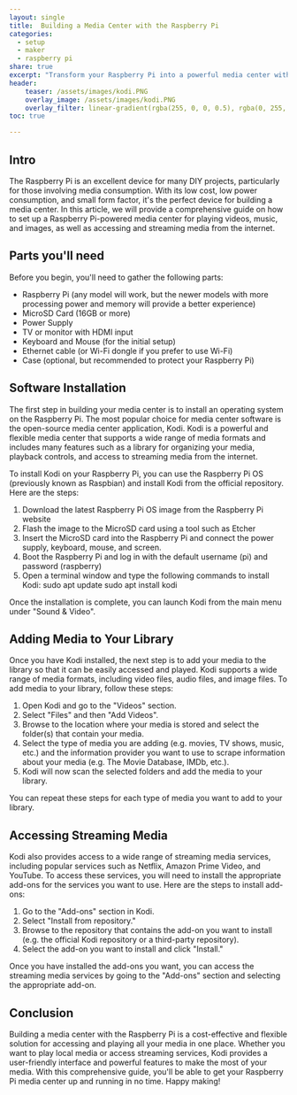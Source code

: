 ```yaml
---
layout: single
title:  Building a Media Center with the Raspberry Pi
categories:
  - setup
  - maker
  - raspberry pi
share: true
excerpt: "Transform your Raspberry Pi into a powerful media center with this comprehensive guide."
header:
    teaser: /assets/images/kodi.PNG
    overlay_image: /assets/images/kodi.PNG
    overlay_filter: linear-gradient(rgba(255, 0, 0, 0.5), rgba(0, 255, 255, 0.5))
toc: true

---
```

## Intro

The Raspberry Pi is an excellent device for many DIY projects, particularly for those involving media consumption. With its low cost, low power consumption, and small form factor, it's the perfect device for building a media center. In this article, we will provide a comprehensive guide on how to set up a Raspberry Pi-powered media center for playing videos, music, and images, as well as accessing and streaming media from the internet.

## Parts you'll need
Before you begin, you'll need to gather the following parts:
- Raspberry Pi (any model will work, but the newer models with more processing power and memory will provide a better experience)
- MicroSD Card (16GB or more)
- Power Supply
- TV or monitor with HDMI input
- Keyboard and Mouse (for the initial setup)
- Ethernet cable (or Wi-Fi dongle if you prefer to use Wi-Fi)
- Case (optional, but recommended to protect your Raspberry Pi)

## Software Installation
The first step in building your media center is to install an operating system on the Raspberry Pi. The most popular choice for media center software is the open-source media center application, Kodi. Kodi is a powerful and flexible media center that supports a wide range of media formats and includes many features such as a library for organizing your media, playback controls, and access to streaming media from the internet.

To install Kodi on your Raspberry Pi, you can use the Raspberry Pi OS (previously known as Raspbian) and install Kodi from the official repository. Here are the steps:

1. Download the latest Raspberry Pi OS image from the Raspberry Pi website
2. Flash the image to the MicroSD card using a tool such as Etcher
3. Insert the MicroSD card into the Raspberry Pi and connect the power supply, keyboard, mouse, and screen.
4. Boot the Raspberry Pi and log in with the default username (pi) and password (raspberry)
5. Open a terminal window and type the following commands to install Kodi:
sudo apt update
sudo apt install kodi

Once the installation is complete, you can launch Kodi from the main menu under "Sound & Video".

## Adding Media to Your Library
Once you have Kodi installed, the next step is to add your media to the library so that it can be easily accessed and played. Kodi supports a wide range of media formats, including video files, audio files, and image files. To add media to your library, follow these steps:

1. Open Kodi and go to the "Videos" section.
2. Select "Files" and then "Add Videos".
3. Browse to the location where your media is stored and select the folder(s) that contain your media.
4. Select the type of media you are adding (e.g. movies, TV shows, music, etc.) and the information provider you want to use to scrape information about your media (e.g. The Movie Database, IMDb, etc.).
5. Kodi will now scan the selected folders and add the media to your library.

You can repeat these steps for each type of media you want to add to your library.

## Accessing Streaming Media
Kodi also provides access to a wide range of streaming media services, including popular services such as Netflix, Amazon Prime Video, and YouTube. To access these services, you will need to install the appropriate add-ons for the services you want to use. Here are the steps to install add-ons:
1. Go to the "Add-ons" section in Kodi.
2. Select "Install from repository."
3. Browse to the repository that contains the add-on you want to install (e.g. the official Kodi repository or a third-party repository).
4. Select the add-on you want to install and click "Install."

Once you have installed the add-ons you want, you can access the streaming media services by going to the "Add-ons" section and selecting the appropriate add-on.

## Conclusion
Building a media center with the Raspberry Pi is a cost-effective and flexible solution for accessing and playing all your media in one place. Whether you want to play local media or access streaming services, Kodi provides a user-friendly interface and powerful features to make the most of your media. With this comprehensive guide, you'll be able to get your Raspberry Pi media center up and running in no time. Happy making!